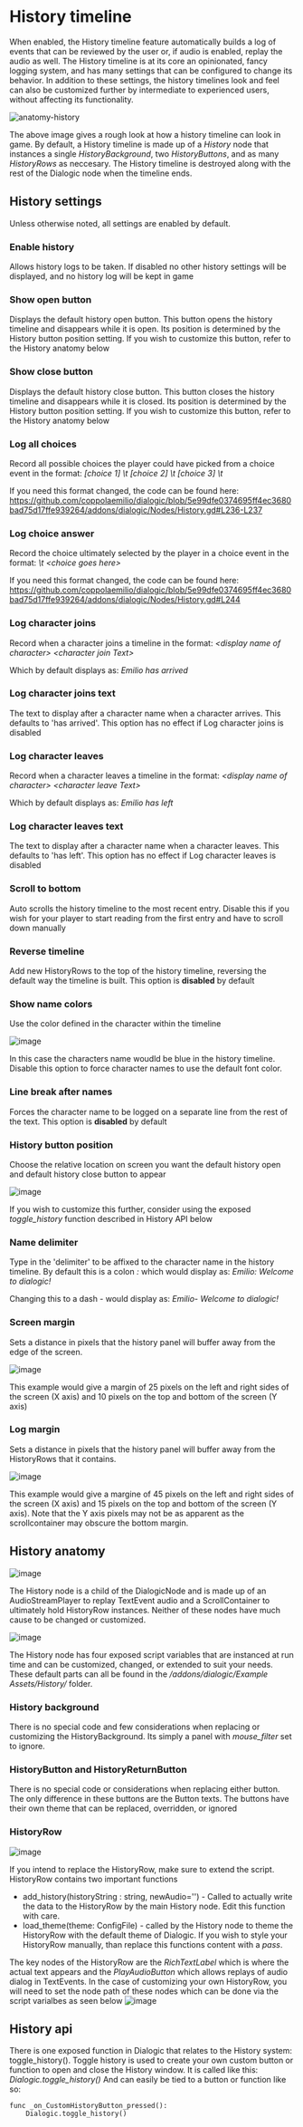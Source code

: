 # History timeline

When enabled, the History timeline feature automatically builds a log of events that can be reviewed by the user or, if audio is enabled, replay the audio as well. The History timeline is at its core an opinionated, fancy logging system, and has many settings that can be configured to change its behavior. In addition to these settings, the history timelines look and feel can also be customized further by intermediate to experienced users, without affecting its functionality.

![anatomy-history](./Images/history_settings_explained.png)

The above image gives a rough look at how a history timeline can look in game. By default, a History timeline is made up of a *History* node that instances a single *HistoryBackground*, two *HistoryButtons*, and as many *HistoryRows* as neccesary. The History timeline is destroyed along with the rest of the Dialogic node when the timeline ends.

## History settings
Unless otherwise noted, all settings are enabled by default.

### Enable history
Allows history logs to be taken. If disabled no other history settings will be displayed, and no history log will be kept in game

### Show open button
Displays the default history open button. This button opens the history timeline and disappears while it is open. Its position is determined by the History button position setting. If you wish to customize this button, refer to the History anatomy below

### Show close button
Displays the default history close button. This button closes the history timeline and disappears while it is closed. Its position is determined by the History button position setting. If you wish to customize this button, refer to the History anatomy below 

### Log all choices
Record all possible choices the player could have picked from a choice event in the format: 
*\[choice 1\] \\t \[choice 2\] \\t \[choice 3\] \\t*

If you need this format changed, the code can be found here:
https://github.com/coppolaemilio/dialogic/blob/5e99dfe0374695ff4ec3680bad75d17ffe939264/addons/dialogic/Nodes/History.gd#L236-L237

### Log choice answer
Record the choice ultimately selected by the player in a choice event in the format: 
*\\t \<choice goes here\>*

If you need this format changed, the code can be found here:
  https://github.com/coppolaemilio/dialogic/blob/5e99dfe0374695ff4ec3680bad75d17ffe939264/addons/dialogic/Nodes/History.gd#L244
  
### Log character joins
Record when a character joins a timeline in the format:
*\<display name of character\> \<character join Text\>*
  
Which by default displays as:
  *Emilio has arrived*

### Log character joins text
The text to display after a character name when a character arrives. This defaults to 'has arrived'. This option has no effect if Log character joins is disabled
   
### Log character leaves
Record when a character leaves a timeline in the format:
*\<display name of character\> \<character leave Text\>*

Which by default displays as:
*Emilio has left*

### Log character leaves text
The text to display after a character name when a character leaves. This defaults to 'has left'. This option has no effect if Log character leaves is disabled

### Scroll to bottom
Auto scrolls the history timeline to the most recent entry. Disable this if you wish for your player to start reading from the first entry and have to scroll down manually

### Reverse timeline
Add new HistoryRows to the top of the history timeline, reversing the default way the timeline is built. This option is **disabled** by default

### Show name colors
Use the color defined in the character within the timeline 

![image](./Images/history_character_color_example.png)

In this case the characters name woudld be blue in the history timeline. Disable this option to force character names to use the default font color.

### Line break after names
Forces the character name to be logged on a separate line from the rest of the text. This option is **disabled** by default

### History button position
Choose the relative location on screen you want the default history open and default history close button to appear

![image](./Images/history_button_positions.png)

If you wish to customize this further, consider using the exposed *toggle_history* function described in History API below

### Name delimiter
Type in the 'delimiter' to be affixed to the character name in the history timeline. By default this is a colon *\:* which would display as:
*Emilio: Welcome to dialogic!*

Changing this to a dash *\-* would display as:
*Emilio- Welcome to dialogic!*

### Screen margin
Sets a distance in pixels that the history panel will buffer away from the edge of the screen. 

![image](./Images/history_screen_margin.png)

This example would give a margin of 25 pixels on the left and right sides of the screen (X axis) and 10 pixels on the top and bottom of the screen (Y axis)

### Log margin
Sets a distance in pixels that the history panel will buffer away from the HistoryRows that it contains.

![image](./Images/history_log_margin.png)

This example would give a margine of 45 pixels on the left and right sides of the screen (X axis) and 15 pixels on the top and bottom of the screen (Y axis). Note that the Y axis pixels may not be as apparent as the scrollcontainer may obscure the bottom margin.

## History anatomy
![image](./Images/history_scene_tree.png)

The History node is a child of the DialogicNode and is made up of an AudioStreamPlayer to replay TextEvent audio and a ScrollContainer to ultimately hold HistoryRow instances. Neither of these nodes have much cause to be changed or customized.

![image](./Images/history_script_variables.png)

The History node has four exposed script variables that are instanced at run time and can be customized, changed, or extended to suit your needs. These default parts can all be found in the */addons/dialogic/Example Assets/History/* folder.

### History background
There is no special code and few considerations when replacing or customizing the HistoryBackground. Its simply a panel with *mouse_filter* set to ignore.

### HistoryButton and HistoryReturnButton
There is no special code or considerations when replacing either button. The only difference in these buttons are the Button texts. The buttons have their own theme that can be replaced, overridden, or ignored

### HistoryRow
![image](./Images/history_row_scene_tree.png)

If you intend to replace the HistoryRow, make sure to extend the script. HistoryRow contains two important functions
* add_history(historyString : string, newAudio='') - Called to actually write the data to the HistoryRow by the main History node. Edit this function with care.
* load_theme(theme: ConfigFile) - called by the History node to theme the HistoryRow with the default theme of Dialogic. If you wish to style your HistoryRow manually, than replace this functions content with a *pass*.

The key nodes of the HistoryRow are the *RichTextLabel* which is where the actual text appears and the *PlayAudioButton* which allows replays of audio dialog in TextEvents. In the case of customizing your own HistoryRow, you will need to set the node path of these nodes which can be done via the script varialbes as seen below
![image](./Images/history_row_script_variables.png)


## History api
There is one exposed function in Dialogic that relates to the History system: toggle_history(). Toggle history is used to create your own custom button or function to open and close the History window. It is called like this:
*Dialogic.toggle_history()*
And can easily be tied to a button or function like so:

```
func _on_CustomHistoryButton_pressed():
    Dialogic.toggle_history()
```